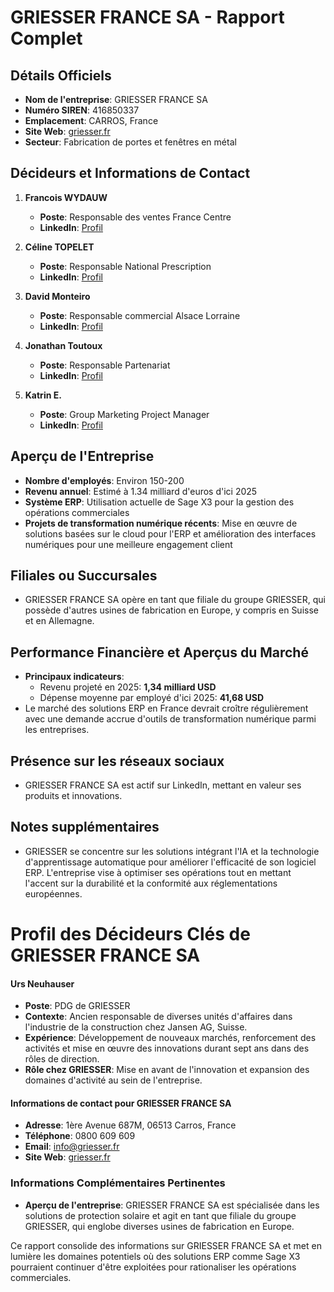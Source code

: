 # GRIESSER FRANCE SA - Rapport Complet

## Détails Officiels
- **Nom de l'entreprise**: GRIESSER FRANCE SA  
- **Numéro SIREN**: 416850337  
- **Emplacement**: CARROS, France  
- **Site Web**: [griesser.fr](https://www.griesser.fr/fr/home)  
- **Secteur**: Fabrication de portes et fenêtres en métal  

## Décideurs et Informations de Contact  
1. **Francois WYDAUW**  
   - **Poste**: Responsable des ventes France Centre  
   - **LinkedIn**: [Profil](https://fr.linkedin.com/in/francois-wydauw-72b912130)  

2. **Céline TOPELET**  
   - **Poste**: Responsable National Prescription  
   - **LinkedIn**: [Profil](https://fr.linkedin.com/in/c%C3%A9line-topelet-3bb07277)  

3. **David Monteiro**  
   - **Poste**: Responsable commercial Alsace Lorraine  
   - **LinkedIn**: [Profil](https://fr.linkedin.com/in/david-monteiro-244515151)  

4. **Jonathan Toutoux**  
   - **Poste**: Responsable Partenariat  
   - **LinkedIn**: [Profil](https://fr.linkedin.com/in/jonathan-toutoux-70665344/en)  

5. **Katrin E.**  
   - **Poste**: Group Marketing Project Manager  
   - **LinkedIn**: [Profil](https://fr.linkedin.com/in/katrineffer/en)  

## Aperçu de l'Entreprise  
- **Nombre d'employés**: Environ 150-200  
- **Revenu annuel**: Estimé à 1.34 milliard d'euros d'ici 2025  
- **Système ERP**: Utilisation actuelle de Sage X3 pour la gestion des opérations commerciales  
- **Projets de transformation numérique récents**: Mise en œuvre de solutions basées sur le cloud pour l'ERP et amélioration des interfaces numériques pour une meilleure engagement client  

## Filiales ou Succursales  
- GRIESSER FRANCE SA opère en tant que filiale du groupe GRIESSER, qui possède d'autres usines de fabrication en Europe, y compris en Suisse et en Allemagne.  

## Performance Financière et Aperçus du Marché  
- **Principaux indicateurs**:  
   - Revenu projeté en 2025: **1,34 milliard USD**  
   - Dépense moyenne par employé d'ici 2025: **41,68 USD**  
- Le marché des solutions ERP en France devrait croître régulièrement avec une demande accrue d'outils de transformation numérique parmi les entreprises.  

## Présence sur les réseaux sociaux  
- GRIESSER FRANCE SA est actif sur LinkedIn, mettant en valeur ses produits et innovations.  

## Notes supplémentaires  
- GRIESSER se concentre sur les solutions intégrant l'IA et la technologie d'apprentissage automatique pour améliorer l'efficacité de son logiciel ERP. L'entreprise vise à optimiser ses opérations tout en mettant l'accent sur la durabilité et la conformité aux réglementations européennes.  

# Profil des Décideurs Clés de GRIESSER FRANCE SA

#### **Urs Neuhauser**  
- **Poste**: PDG de GRIESSER  
- **Contexte**: Ancien responsable de diverses unités d'affaires dans l'industrie de la construction chez Jansen AG, Suisse.  
- **Expérience**: Développement de nouveaux marchés, renforcement des activités et mise en œuvre des innovations durant sept ans dans des rôles de direction.  
- **Rôle chez GRIESSER**: Mise en avant de l'innovation et expansion des domaines d'activité au sein de l'entreprise.  

#### **Informations de contact pour GRIESSER FRANCE SA**  
- **Adresse**: 1ère Avenue 687M, 06513 Carros, France  
- **Téléphone**: 0800 609 609  
- **Email**: info@griesser.fr  
- **Site Web**: [griesser.fr](https://www.griesser.fr/fr/home)  

### Informations Complémentaires Pertinentes  
- **Aperçu de l'entreprise**: GRIESSER FRANCE SA est spécialisée dans les solutions de protection solaire et agit en tant que filiale du groupe GRIESSER, qui englobe diverses usines de fabrication en Europe.  

Ce rapport consolide des informations sur GRIESSER FRANCE SA et met en lumière les domaines potentiels où des solutions ERP comme Sage X3 pourraient continuer d'être exploitées pour rationaliser les opérations commerciales.